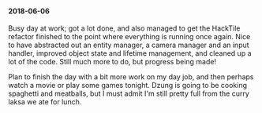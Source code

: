 #### 2018-06-06

Busy day at work; got a lot done, and also managed to get the HackTile refactor finished to the point where everything is running once again. Nice to have abstracted out an entity manager, a camera manager and an input handler, improved object state and lifetime management, and cleaned up a lot of the code. Still much more to do, but progress being made!

Plan to finish the day with a bit more work on my day job, and then perhaps watch a movie or play some games tonight. Dzung is going to be cooking spaghetti and meatballs, but I must admit I'm still pretty full from the curry laksa we ate for lunch.